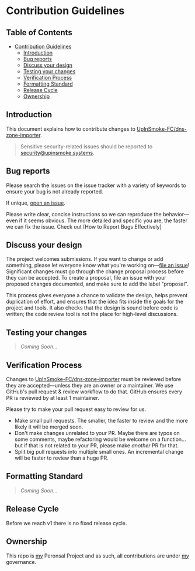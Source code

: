 # Contribution Guidelines

## Table of Contents

- [Contribution Guidelines](#contribution-guidelines)
  - [Introduction](#introduction)
  - [Bug reports](#bug-reports)
  - [Discuss your design](#discuss-your-design)
  - [Testing your changes](#testing-your-changes)
  - [Verification Process](#verification-process)
  - [Formatting Standard](#formatting-standard)
  - [Release Cycle](#release-cycle)
  - [Ownership](#ownership)

## Introduction

This document explains how to contribute changes to [UpInSmoke-FC/dns-zone-importer](https://github.com/UpInSmoke-FC/dns-zone-importer).

> Sensitive security-related issues should be reported to
[security@upinsmoke.systems](mailto:security@upinsmoke.systems).

## Bug reports

Please search the issues on the issue tracker with a variety of keywords
to ensure your bug is not already reported.

If unique, [open an issue](https://github.com/UpInSmoke-FC/dns-zone-importer/issues/new).

Please write clear, concise instructions so we can reproduce the behavior—
even if it seems obvious. The more detailed and specific you are,
the faster we can fix the issue. Check out [How to Report Bugs
Effectively]


## Discuss your design

The project welcomes submissions. If you want to change or add something,
please let everyone know what you're working on—[file an issue](https://github.com/UpInSmoke-FC/dns-zone-importer/issues/new)!
Significant changes must go through the change proposal process
before they can be accepted. To create a proposal, file an issue with
your proposed changes documented, and make sure to add the label "proposal".

This process gives everyone a chance to validate the design, helps
prevent duplication of effort, and ensures that the idea fits inside
the goals for the project and tools. It also checks that the design is
sound before code is written; the code review tool is not the place for
high-level discussions.

## Testing your changes
> *Coming Soon...*

## Verification Process

Changes to [UpInSmoke-FC/dns-zone-importer](https://github.com/UpInSmoke-FC/dns-zone-importer) must be reviewed before they are accepted—unless they are an owner or a maintainer. We use GitHub's
pull request & review workflow to do that. GitHub ensures every PR is reviewed by at least 1 maintainer.

Please try to make your pull request easy to review for us.

* Make small pull requests. The smaller, the faster to review and the
  more likely it will be merged soon.
* Don't make changes unrelated to your PR. Maybe there are typos on
  some comments, maybe refactoring would be welcome on a function... but
  if that is not related to your PR, please make *another* PR for that.
* Split big pull requests into multiple small ones. An incremental change
  will be faster to review than a huge PR.

## Formatting Standard
> *Coming Soon...*

## Release Cycle

Before we reach v1 there is no fixed release cycle.

## Ownership

This repo is [my](https://github.com/UpInSmoke-FC) Peronsal Project and as such, all contributions are under [my](https://github.com/UpInSmoke-FC)
governance.